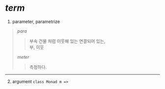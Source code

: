# **_term_**
1. parameter, parametrize
> _para_
>> 부속 건물 처럼 이웃해 있는 연결되어 있는,   
>> 부, 이웃
>
> _meter_
>> 측정하다.
---
2. argument
```class Monad m =>```
